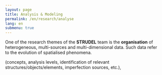 ```yaml
---
layout: page
title: Analysis & Modeling
permalink: /en/research/analyse
lang: en
submenu: true
---
```


One of the research themes of the **STRUDEL** team is the **organisation** of heterogeneous, multi-sources and multi-dimensional data. Such data refer to the evolution of spatialised phenomena.

(concepts, analysis levels, identification of relevant structures/objects/elements, imperfection sources, etc.),
